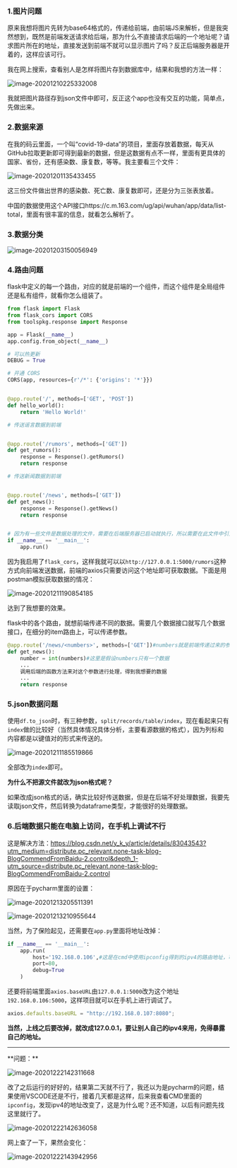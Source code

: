 ### 1.图片问题

原来我想将图片先转为base64格式的，传递给前端，由前端JS来解析，但是我突然想到，既然是前端发送请求给后端，那为什么不直接请求后端的一个地址呢？请求图片所在的地址，直接发送到前端不就可以显示图片了吗？反正后端服务器是开着的，这样应该可行。

我在网上搜索，查看别人是怎样将图片存到数据库中，结果和我想的方法一样：

![image-20201210225332008](https://i.loli.net/2020/12/11/jlfthU9bIPOzALF.png)

我就把图片路径存到json文件中即可，反正这个app也没有交互的功能，简单点，先做出来。

### 2.数据来源

在我的码云里面，一个叫“covid-19-data”的项目，里面存放着数据，每天从GitHub拉取更新即可得到最新的数据，但是这数据有点不一样，里面有更具体的国家、省份，还有感染数、康复数，等等。我主要看三个文件：

![image-20201201135433455](https://i.loli.net/2020/12/11/m7xsqYwfnuC6bXz.png)

这三份文件做出世界的感染数、死亡数、康复数即可，还是分为三张表放着。

中国的数据使用这个API接口https://c.m.163.com/ug/api/wuhan/app/data/list-total，里面有很丰富的信息，就看怎么解析了。

### 3.数据分类

![image-20201203150056949](https://i.loli.net/2020/12/11/K4oQgt1un9fXMFq.png)

### 4.路由问题

flask中定义的每一个路由，对应的就是前端的一个组件，而这个组件是全局组件还是私有组件，就看你怎么组装了。

```python
from flask import Flask
from flask_cors import CORS
from toolspkg.response import Response

app = Flask(__name__)
app.config.from_object(__name__)

# 可以热更新
DEBUG = True

# 开通 CORS
CORS(app, resources={r'/*': {'origins': '*'}})


@app.route('/', methods=['GET', 'POST'])
def hello_world():
    return 'Hello World!'

# 传送谣言数据到前端


@app.route('/rumors', methods=['GET'])
def get_rumors():
    response = Response().getRumors()
    return response

# 传送新闻数据到前端


@app.route('/news', methods=['GET'])
def get_news():
    response = Response().getNews()
    return response


# 因为有一些文件是数据处理的文件，需要在后端服务器已启动就执行，所以需要在此文件中引入，然后放到这里执行。
if __name__ == '__main__':
    app.run()
```

因为我启用了`flask_cors`，这样我就可以以`http://127.0.0.1:5000/rumors`这种方式向前端发送数据，前端的axios只需要访问这个地址即可获取数据。下面是用postman模拟获取数据的情况：

![image-20201211190854185](https://i.loli.net/2020/12/11/mH74jvJTR8N1FD2.png)

达到了我想要的效果。

flask中的各个路由，就想前端传递不同的数据。需要几个数据接口就写几个数据接口，在细分的item路由上，可以传递参数。

```python
@app.route('/news/<numbers>', methods=['GET'])#numbers就是前端传递过来的参数，这个参数就是路由上的参数
def get_news():
    number = int(numbers)#这里是假设numbers只有一个数据
    ...
    调用后端的函数方法来对这个参数进行处理，得到我想要的数据
    ...
    return response
```



### 5.json数据问题

使用`df.to_json`时，有三种参数，`split/records/table/index`，现在看起来只有`index`做的比较好（当然具体情况具体分析，主要看源数据的格式），因为列标和内容都是以键值对的形式来传送的。

![image-20201211185519866](https://i.loli.net/2020/12/11/datNnIcQ8FisH4Y.png)

全部改为`index`即可。

**为什么不把源文件就改为json格式呢？**

如果改成json格式的话，确实比较好传送数据，但是在后端不好处理数据，我要先读取json文件，然后转换为dataframe类型，才能很好的处理数据。

### 6.后端数据只能在电脑上访问，在手机上调试不行

这是解决方法：https://blog.csdn.net/y_k_y/article/details/83043543?utm_medium=distribute.pc_relevant.none-task-blog-BlogCommendFromBaidu-2.control&depth_1-utm_source=distribute.pc_relevant.none-task-blog-BlogCommendFromBaidu-2.control

原因在于pycharm里面的设置：

![image-20201213205511391](https://i.loli.net/2020/12/13/UoaZlOK4rAbwi16.png)

![image-20201213210955644](https://img-typora-irving.oss-cn-shanghai.aliyuncs.com/img/image-20201213210955644.png)

当然，为了保险起见，还需要在`app.py`里面将地址改掉：

```python
if __name__ == '__main__':
    app.run(
        host='192.168.0.106',#这是在cmd中使用ipconfig得到的ipv4的路由地址，可以在同一个网中访问
        port=80,
        debug=True
    )
```

还要将前端里面`axios.baseURL`由`127.0.0.1:5000`改为这个地址`192.168.0.106:5000`，这样项目就可以在手机上进行调试了。

```js
axios.defaults.baseURL = "http://192.168.0.107:8080";
```

**当然，上线之后要改掉，就改成127.0.0.1，要让别人自己的ipv4来用，免得暴露自己的地址。**

<hr>
**问题：**

![image-20201222142311668](https://img-typora-irving.oss-cn-shanghai.aliyuncs.com/img/image-20201222142311668.png)

改了之后运行的好好的，结果第二天就不行了，我还以为是pycharm的问题，结果使用VSCODE还是不行，接着几天都是这样，后来我查看CMD里面的`ipconfig`，发现ipv4的地址改变了，这是为什么呢？还不知道，以后有问题先找这里就行了。

![image-20201222142636058](https://img-typora-irving.oss-cn-shanghai.aliyuncs.com/img/image-20201222142636058.png)

网上查了一下，果然会变化：

![image-20201222143942956](https://img-typora-irving.oss-cn-shanghai.aliyuncs.com/img/image-20201222143942956.png)